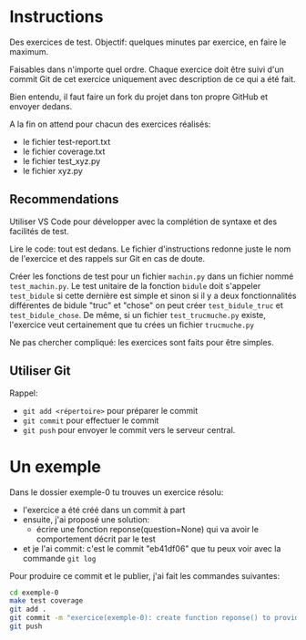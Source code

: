 # Instructions

Des exercices de test. Objectif: quelques minutes par exercice, en faire le maximum.

Faisables dans n'importe quel ordre. Chaque exercice doit être suivi d'un commit Git de cet exercice uniquement avec description de ce qui a été fait.

Bien entendu, il faut faire un fork du projet dans ton propre GitHub et envoyer dedans.


A la fin on attend pour chacun des exercices réalisés:
- le fichier test-report.txt
- le fichier coverage.txt
- le fichier test_xyz.py
- le fichier xyz.py


## Recommendations

Utiliser VS Code pour développer avec la complétion de syntaxe et des facilités de test.

Lire le code: tout est dedans. Le fichier d'instructions redonne juste le nom de l'exercice et des rappels sur Git en cas de doute.

Créer les fonctions de test pour un fichier `machin.py` dans un fichier nommé `test_machin.py`. Le test unitaire de la fonction `bidule` doit s'appeler `test_bidule` si cette dernière est simple et sinon si il y a deux fonctionnalités différentes de bidule "truc" et "chose" on peut créer `test_bidule_truc` et `test_bidule_chose`. De même, si un fichier `test_trucmuche.py` existe, l'exercice veut certainement que tu crées un fichier `trucmuche.py`

Ne pas chercher compliqué: les exercices sont faits pour être simples.

## Utiliser Git

Rappel:

- `git add <répertoire>` pour préparer le commit
- `git commit` pour effectuer le commit
- `git push` pour envoyer le commit vers le serveur central.

# Un exemple

Dans le dossier exemple-0 tu trouves un exercice résolu:

- l'exercice a été créé dans un commit à part
- ensuite, j'ai proposé une solution:
    - écrire une fonction reponse(question=None) qui va avoir le comportement décrit par le test
- et je l'ai commit: c'est le commit "eb41df06" que tu peux voir avec la commande `git log`

Pour produire ce commit et le publier, j'ai fait les commandes suivantes:

```bash
cd exemple-0
make test coverage
git add .
git commit -m "exercice(exemple-0): create function reponse() to provide answers"
git push
```